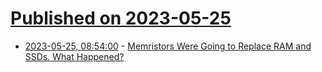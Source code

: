 # [Published on 2023-05-25](index.md)

* [2023-05-25, 08:54:00](https://soylentnews.org/article.pl?sid=23/05/24/1841214&from=rss) - [Memristors Were Going to Replace RAM and SSDs. What Happened?](https://soylentnews.org/article.pl?sid=23/05/24/1841214&from=rss)
